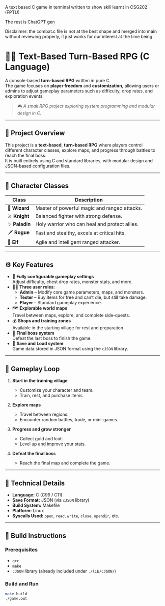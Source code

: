  A text based C game in terminal written to show skill learnt in OSG202 (FPTU)

The rest is ChatGPT gen

Disclaimer: the combat.c file is not at the best shape and merged into main without reviewing properly, it just works for our interest at the time being.
 
 # 🧙‍♂️ Text-Based Turn-Based RPG (C Language)

A console-based **turn-based RPG** written in pure C.  
The game focuses on **player freedom** and **customization**, allowing users or admins to adjust gameplay parameters such as difficulty, drop rates, and exploration events.

> 🎮 *A small RPG project exploring system programming and modular design in C.*

---

## 🌟 Project Overview

This project is a **text-based**, **turn-based RPG** where players control different character classes, explore maps, and progress through battles to reach the final boss.  
It is built entirely using C and standard libraries, with modular design and JSON-based configuration files.

---

## 🧩 Character Classes

| Class | Description |
|--------|--------------|
| 🧙 **Wizard** | Master of powerful magic and ranged attacks. |
| ⚔️ **Knight** | Balanced fighter with strong defense. |
| ✨ **Paladin** | Holy warrior who can heal and protect allies. |
| 🗡 **Rogue** | Fast and stealthy, excels at critical hits. |
| 🧝 **Elf** | Agile and intelligent ranged attacker. |

---

## ⚙️ Key Features

- 🔧 **Fully configurable gameplay settings**  
  Adjust difficulty, chest drop rates, monster stats, and more.
- 🧍‍♂️ **Three user roles:**
  - **Admin** – Modify core game parameters, maps, and monsters.  
  - **Tester** – Buy items for free and can’t die, but still take damage.  
  - **Player** – Standard gameplay experience.
- 🗺 **Explorable world maps**  
  Travel between maps, explore, and complete side-quests.
- 💰 **Shops and training zones**  
  Available in the starting village for rest and preparation.
- 👑 **Final boss system**  
  Defeat the last boss to finish the game.
- 💾 **Save and Load system**  
  Game data stored in JSON format using the `cJSON` library.

---

## 🔁 Gameplay Loop

1. **Start in the training village**
   - Customize your character and team.
   - Train, rest, and purchase items.

2. **Explore maps**
   - Travel between regions.
   - Encounter random battles, trade, or mini-games.

3. **Progress and grow stronger**
   - Collect gold and loot.
   - Level up and improve your stats.

4. **Defeat the final boss**
   - Reach the final map and complete the game.

---

## 🧠 Technical Details

- **Language:** C (C99 / C11)
- **Save Format:** JSON (via `cJSON` library)
- **Build System:** Makefile
- **Platform:** Linux
- **Syscalls Used:** `open`, `read`, `write`, `close`, `opendir`, etc.

---

## 🧰 Build Instructions

### Prerequisites
- `gcc`
- `make`
- `cJSON` library (already included under `./lib/cJSON/`)

### Build and Run
```bash
make build
./game.out